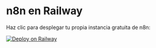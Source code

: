 # n8n en Railway

Haz clic para desplegar tu propia instancia gratuita de n8n:

[![Deploy on Railway](https://railway.app/button.svg)](https://railway.app/new/template?template=https://github.com/EndJzr/n8n-railway-template)
